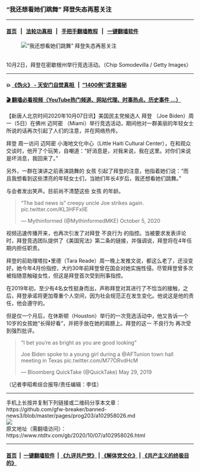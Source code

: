 ### “我还想看她们跳舞” 拜登失态再惹关注
------------------------

#### [首页](https://github.com/gfw-breaker/banned-news3/blob/master/README.md) &nbsp;&nbsp;|&nbsp;&nbsp; [法轮功真相](https://github.com/begood0513/basic/blob/master/README.md)  &nbsp;&nbsp;|&nbsp;&nbsp; [手把手翻墙教程](https://github.com/gfw-breaker/guides/wiki)  &nbsp;&nbsp;|&nbsp;&nbsp; [一键翻墙软件](https://github.com/gfw-breaker/nogfw/blob/master/README.md)  



<div><div class="featured_image">
 <figure>
  <img alt="“我还想看她们跳舞” 拜登失态再惹关注" src="https://i.ntdtv.com/assets/uploads/2020/10/9d8961183f05c8d66188a1531d13f434-800x450.jpg"/>
 </figure><br/>
 <span class="caption">
  10月2日，拜登在密歇根州举行竞选活动。（Chip Somodevilla / Getty Images）
 </span>
</div>
</div><hr/>

#### 💥 [《伪火》 - 天安门自焚真相 ](http://158.247.195.190:10000/videos/blog/weihuo.html)&nbsp; |&nbsp; [“1400例”谎言揭秘  ](http://158.247.195.190:10000/videos/blog/jiexi1400.html)

#### [ 🎬  翻墙必看视频（YouTube热门频道、网站代理、时事热点、历史事件 ...）](https://github.com/gfw-breaker/links/blob/master/banned.md)

<div><div class="post_content" itemprop="articleBody">
 <p>
  【新唐人北京时间2020年10月07日讯】美国民主党候选人
  <ok href="https://www.ntdtv.com/gb/拜登.htm">
   拜登
  </ok>
  （Joe Biden）周一（5日）在佛州
  <ok href="https://www.ntdtv.com/gb/迈阿密.htm">
   迈阿密
  </ok>
  （Miami）举行竞选活动，期间他对一群美丽的年轻女士所说的话再次引起了人们的注意，并在网络热传。
 </p>
 <p>
  <ok href="https://www.ntdtv.com/gb/拜登.htm">
   拜登
  </ok>
  周一访问
  <ok href="https://www.ntdtv.com/gb/迈阿密.htm">
   迈阿密
  </ok>
  小海地文化中心（Little Haiti Cultural Center），在和观众交谈时，他开了个玩笑，自嘲道：“好消息是，对我来说，我在这里。对你们来说是坏消息，我回来了。”
 </p>
 <p>
  另外，一群在演讲之前表演跳舞的
  <ok href="https://www.ntdtv.com/gb/女孩.htm">
   女孩
  </ok>
  引起了拜登的注意，他指着她们说：“而且我想看到这些漂亮的年轻女士们，当她们年长4岁后，我还想看她们跳舞。”
 </p>
 <p>
  与会者发出笑声。目前尚不清楚这些
  <ok href="https://www.ntdtv.com/gb/女孩.htm">
   女孩
  </ok>
  的年龄。
 </p>
 <blockquote class="twitter-tweet">
  <p dir="ltr" lang="en">
   “The bad news is” creepy uncle Joe strikes again.
   <ok href="https://t.co/KL3HFFxlIE">
    pic.twitter.com/KL3HFFxlIE
   </ok>
  </p>
  <p>
   — Mythinformed (@MythinformedMKE)
   <ok href="https://twitter.com/MythinformedMKE/status/1313238085891772417?ref_src=twsrc%5Etfw">
    October 5, 2020
   </ok>
  </p>
 </blockquote>
 <p>
  <script async="" charset="utf-8" src="https://platform.twitter.com/widgets.js">
  </script>
 </p>
 <p>
  <p>
   视频迅速传播开来，也再次引发了对拜登
   <ok href="https://www.ntdtv.com/gb/不良行为.htm">
    不良行为
   </ok>
   的指控。当被要求发表评论时，拜登竞选团队提供了《美国宪法》第二条的链接，并强调说，拜登将在4年任期内担任职责。
  </p>
  <p>
   拜登的前助理塔拉•里德（Tara Reade）周一晚上发推文说，都这么老了，还没变好。她今年4月份指控，大约30年前拜登曾在国会对她实施性侵。尽管拜登曾多次被指随意触碰女性，但这是拜登首次受到刑事指控。
  </p>
  <p>
   在2019年初，至少有4名女性挺身而出，声称拜登对其进行了不恰当的接触，之后，拜登承诺将更加尊重个人空间，因为社会规范正在发生变化。他说这是他的责任，他会遵守的。
  </p>
  <p>
   但是仅一个月后，在休斯顿（Houston）举行的一次竞选活动中，他又告诉一个10岁的女孩她“长得好看”，并把手放在她的肩膀上。拜登的这一
   <ok href="https://www.ntdtv.com/gb/不良行为.htm">
    不良行为
   </ok>
   再次受到强烈批评。
  </p>
  <blockquote class="twitter-tweet">
   <p dir="ltr" lang="en">
    “I bet you’re as bright as you are good looking"
   </p>
   <p>
    Joe Biden spoke to a young girl during a
    <ok href="https://twitter.com/AFTunion?ref_src=twsrc%5Etfw">
     @AFTunion
    </ok>
    town hall meeting in Texas
    <ok href="https://t.co/M77ORvdHcM">
     pic.twitter.com/M77ORvdHcM
    </ok>
   </p>
   <p>
    — Bloomberg QuickTake (@QuickTake)
    <ok href="https://twitter.com/QuickTake/status/1133728315011993601?ref_src=twsrc%5Etfw">
     May 29, 2019
    </ok>
   </p>
  </blockquote>
  <p>
   <script async="" charset="utf-8" src="https://platform.twitter.com/widgets.js">
   </script>
  </p>
  <p>
   <p>
    （记者李昭希综合报导/责任编辑：李佳）
   </p>
   <div class="single_ad">
   </div>
  </p>
 </p>
</div>
</div>
<hr/>
手机上长按并复制下列链接或二维码分享本文章：<br/>
https://github.com/gfw-breaker/banned-news3/blob/master/pages/prog203/a102958026.md <br/>
<a href='https://github.com/gfw-breaker/banned-news3/blob/master/pages/prog203/a102958026.md'><img src='https://github.com/gfw-breaker/banned-news3/blob/master/pages/prog203/a102958026.md.png'/></a> <br/>
原文地址（需翻墙访问）：https://www.ntdtv.com/gb/2020/10/07/a102958026.html


------------------------
#### [首页](https://github.com/gfw-breaker/banned-news3/blob/master/README.md) &nbsp;|&nbsp; [一键翻墙软件](https://github.com/gfw-breaker/nogfw/blob/master/README.md) &nbsp;| [《九评共产党》](https://github.com/gfw-breaker/9ping.md/blob/master/README.md#九评之一评共产党是什么) | [《解体党文化》](https://github.com/gfw-breaker/jtdwh.md/blob/master/README.md) | [《共产主义的终极目的》](https://github.com/gfw-breaker/gczydzjmd.md/blob/master/README.md)


<img src='http://gfw-breaker.win/banned-news3/pages/prog203/a102958026.md' width='0px' height='0px'/>
